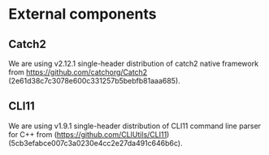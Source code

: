 # External components

## Catch2

We are using v2.12.1 single-header distribution of catch2 native framework from https://github.com/catchorg/Catch2 (2e61d38c7c3078e600c331257b5bebfb81aaa685).

## CLI11

We are using v1.9.1 single-header distribution of CLI11 command line parser for C++ from (https://github.com/CLIUtils/CLI11) (5cb3efabce007c3a0230e4cc2e27da491c646b6c).
